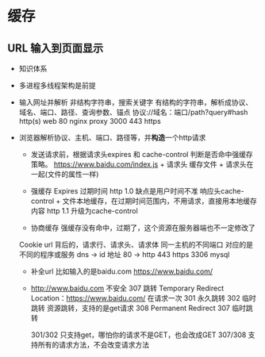 # 缓存
## URL 输入到页面显示
- 知识体系
- 多进程多线程架构是前提
- 输入网址并解析
    非结构字符串，搜索关键字
    有结构的字符串，解析成协议、域名、端口、路径、查询参数、锚点
    协议://域名：端口/path?query#hash
    http(s)
    web 80 nginx proxy 3000
    443 https

- 浏览器解析协议、主机、端口、路径等，并**构造**一个http请求
    - 发送请求前，根据请求头expires 和 cache-control 判断是否命中强缓存策略。
        https://www.baidu.com/index.js + 请求头
        缓存文件 + 请求头在一起(文件的属性一样)
    - 强缓存
        Expires 过期时间 http 1.0 缺点是用户时间不准
        响应头cache-control + 文件本地缓存，在过期时间范围内，不用请求，直接用本地缓存内容  http 1.1  升级为cache-control

    - 协商缓存
        强缓存没有命中，过期了，这个资源在服务器端也不一定修改了
        

    Cookie
    url 背后的，请求行、请求头、请求体
    同一主机的不同端口 对应的是不同的程序或服务
    dns -> id 地址 80 -> http 443 https  3306 mysql
    - 补全url
    比如输入的是baidu.com    https://www.baidu.com/
    - http://www.baidu.com  不安全
        307 跳转 Temporary Redirect
        Location：https://www.baidu.com/
        在请求一次
        301 永久跳转                   302 临时跳转    资源跳转，支持的是get请求
        308 Permanent Redirect        307 临时跳转

        301/302  只支持get，哪怕你的请求不是GET，也会改成GET
        307/308  支持所有的请求方法，不会改变请求方法